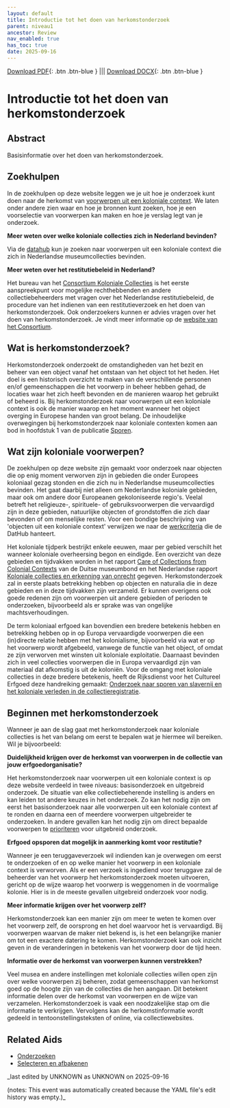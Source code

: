 ```yaml
---
layout: default
title: Introductie tot het doen van herkomstonderzoek
parent: niveau1
ancestor: Review
nav_enabled: true
has_toc: true
date: 2025-09-16
--- 
```



[Download PDF](https://raw.githubusercontent.com/colonial-heritage/research-guides-dev/refs/heads/main/EXPORTS/review/PDF/niveau1/Dutch/Introduction.pdf){: .btn .btn-blue } |||    [Download DOCX](https://raw.githubusercontent.com/colonial-heritage/research-guides-dev/refs/heads/main/EXPORTS/review/DOCX/niveau1/Dutch/Introduction.docx){: .btn .btn-blue }


# Introductie tot het doen van herkomstonderzoek


## Abstract

Basisinformatie over het doen van herkomstonderzoek.

## Zoekhulpen

In de zoekhulpen op deze website leggen we je uit hoe je onderzoek kunt doen naar de herkomst van [voorwerpen uit een koloniale context](https://app.colonialcollections.nl/en/faq). We laten onder andere zien waar en hoe je bronnen kunt zoeken, hoe je een voorselectie van voorwerpen kan maken en hoe je verslag legt van je onderzoek.

**Meer weten over welke koloniale collecties zich in Nederland bevinden?**

Via de [datahub](https://app.colonialcollections.nl) kun je zoeken naar voorwerpen uit een koloniale context die zich in Nederlandse museumcollecties bevinden. 

**Meer weten over het restitutiebeleid in Nederland?**

Het bureau van het [Consortium Koloniale Collecties](https://www.colonialcollections.nl/index.php/contact/) is het eerste aanspreekpunt  voor mogelijke rechthebbenden en andere collectiebeheerders met vragen over het Nederlandse restitutiebeleid, de procedure van het indienen van een restitutieverzoek en het doen van herkomstonderzoek. Ook onderzoekers kunnen er advies vragen over het doen van herkomstonderzoek. Je vindt meer informatie op de [website van het Consortium](https://www.colonialcollections.nl/).

## Wat is herkomstonderzoek?

Herkomstonderzoek onderzoekt de omstandigheden van het bezit en beheer van een object vanaf het ontstaan van het object tot het heden. Het doel is een historisch overzicht te maken van de verschillende personen en/of gemeenschappen die het voorwerp in beheer hebben gehad, de locaties waar het zich heeft bevonden en de manieren waarop het gebruikt of beheerd is. Bij herkomstonderzoek naar voorwerpen uit een koloniale context is ook de manier waarop en het moment wanneer het object overging in Europese handen van groot belang. De inhoudelijke overwegingen bij herkomstonderzoek naar koloniale contexten komen aan bod in hoofdstuk 1 van de publicatie [Sporen](https://www.niod.nl/nl/publicaties/sporen-PPROCE).

## Wat zijn koloniale voorwerpen?

De zoekhulpen op deze website zijn gemaakt voor onderzoek naar objecten die op enig moment verworven zijn in gebieden die onder Europees koloniaal gezag stonden en die zich nu in Nederlandse museumcollecties bevinden. Het gaat daarbij niet alleen om Nederlandse koloniale gebieden, maar ook om andere door Europeanen gekoloniseerde regio's. Veelal betreft het religieuze-, spirituele- of gebruiksvoorwerpen die vervaardigd zijn in deze gebieden, natuurlijke objecten of grondstoffen die zich daar bevonden of om menselijke resten. Voor een bondige beschrijving van 'objecten uit een koloniale context' verwijzen we naar de [werkcriteria](https://wp-dev.colonialcollections.org/index.php/beleid-koloniale-collecties/) die de DatHub hanteert.

Het koloniale tijdperk bestrijkt enkele eeuwen, maar per gebied verschilt het wanneer koloniale overheersing begon en eindigde. Een overzicht van deze gebieden en tijdvakken worden in het rapport [Care of Collections from Colonial Contexts](https://www.museumsbund.de/wp-content/uploads/2021/03/mb-leitfaden-en-web.pdf) van de Duitse museumbond en het Nederlandse rapport [Koloniale collecties en erkenning van onrecht](https://open.overheid.nl/documenten/ronl-1889c640-46ce-4ce7-87d0-f7b4299b8c3e/pdf) gegeven. Herkomstonderzoek zal in eerste plaats betrekking hebben op objecten en naturalia die in deze gebieden en in deze tijdvakken zijn verzameld. Er kunnen overigens ook goede redenen zijn om voorwerpen uit andere gebieden of perioden te onderzoeken, bijvoorbeeld als er sprake was van ongelijke machtsverhoudingen.

De term koloniaal erfgoed kan bovendien een bredere betekenis hebben en betrekking hebben op in op Europa vervaardigde voorwerpen die een (in)directe relatie hebben met het kolonialisme, bijvoorbeeld via wat er op het voorwerp wordt afgebeeld, vanwege de functie van het object, of omdat ze zijn verworven met winsten uit koloniale exploitatie. Daarnaast bevinden zich in veel collecties voorwerpen die in Europa vervaardigd zijn van materiaal dat afkomstig is uit de koloniën. Voor de omgang met koloniale collecties in deze bredere betekenis, heeft de Rijksdienst voor het Cultureel Erfgoed deze handreiking gemaakt: [Onderzoek naar sporen van slavernij en het koloniale verleden in de collectieregistratie](https://www.cultureelerfgoed.nl/binaries/cultureelerfgoed/documenten/publicaties/2021/01/01/handreiking-onderzoek-naar-sporen-van-slavernij-en-het-koloniale-verleden-in-de-collectieregistratie/Handreiking+sporen+slavernij+en+koloniaal+verleden+in+collectieregistratie.pdf).

## Beginnen met herkomstonderzoek

Wanneer je aan de slag gaat met herkomstonderzoek naar koloniale collecties is het van belang om eerst te bepalen wat je hiermee wil bereiken. Wil je bijvoorbeeld:

**Duidelijkheid krijgen over de herkomst van voorwerpen in de collectie van jouw erfgoedorganisatie?**

Het herkomstonderzoek naar voorwerpen uit een koloniale context is op deze website verdeeld in twee niveaus: basisonderzoek en uitgebreid onderzoek. De situatie van elke collectiebeherende instelling is anders en kan leiden tot andere keuzes in het onderzoek. Zo kan het nodig zijn om eerst het basisonderzoek naar alle voorwerpen uit een koloniale context af te ronden en daarna een of meerdere voorwerpen uitgebreider te onderzoeken. In andere gevallen kan het nodig zijn om direct bepaalde voorwerpen te [prioriteren](niveau1/Dutch/SelectAndDelineate_20240425.yml) voor uitgebreid onderzoek. 

**Erfgoed opsporen dat mogelijk in aanmerking komt voor restitutie?**

Wanneer je een teruggaveverzoek wil indienden kan je overwegen om eerst te onderzoeken of en op welke manier het voorwerp in een koloniale context is verworven. Als er een verzoek is ingediend voor teruggave zal de beheerder van het voorwerp het herkomstonderzoek moeten uitvoeren, gericht op de wijze waarop het voorwerp is weggenomen in de voormalige kolonie. Hier is in de meeste gevallen uitgebreid onderzoek voor nodig. 

**Meer informatie krijgen over het voorwerp zelf?**

Herkomstonderzoek kan een manier zijn om meer te weten te komen over het voorwerp zelf, de oorsprong en het doel waarvoor het is vervaardigd. Bij voorwerpen waarvan de maker niet bekend is, is het een belangrijke manier om tot een exactere datering te komen. Herkomstonderzoek kan ook inzicht geven in de veranderingen in betekenis van het voorwerp door de tijd heen.

**Informatie over de herkomst van voorwerpen kunnen verstrekken?**

Veel musea en andere instellingen met koloniale collecties willen open zijn over welke voorwerpen zij beheren, zodat gemeenschappen van herkomst goed op de hoogte zijn van de collecties die hen aangaan. Dit betekent informatie delen over de herkomst van voorwerpen en de wijze van verzamelen. Herkomstonderzoek is vaak een noodzakelijke stap om die informatie te verkrijgen. Vervolgens kan de herkomstinformatie wordt gedeeld in tentoonstellingsteksten of online, via collectiewebsites.

## Related Aids

 - [Onderzoeken](niveau1/Dutch/DoingResearch_20240425.yml)  
 - [Selecteren en afbakenen](niveau1/Dutch/SelectAndDelineate_20240425.yml)  



_last edited by UNKNOWN as UNKNOWN on 2025-09-16

(notes: This event was automatically created because the YAML file's edit history was empty.)_
        